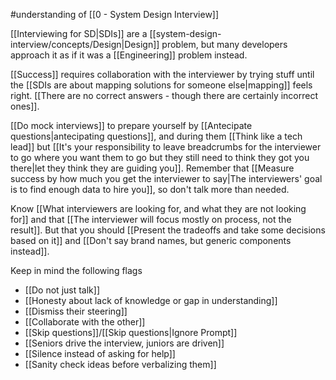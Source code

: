 #understanding of [[0 - System Design Interview]]

[[Interviewing for SD|SDIs]] are a [[system-design-interview/concepts/Design|Design]] problem, but many developers approach it as if it was a [[Engineering]] problem instead.

[[Success]] requires collaboration with the interviewer by trying stuff until the [[SDIs are about mapping solutions for someone else|mapping]] feels right.  [[There are no correct answers - though there are certainly incorrect ones]].

[[Do mock interviews]] to prepare yourself by [[Antecipate questions|antecipating questions]], and during them [[Think like a tech lead]] but [[It's your responsibility to leave breadcrumbs for the interviewer to go where you want them to go but they still need to think they got you there|let they think they are guiding you]].  Remember that [[Measure success by how much you get the interviewer to say|The interviewers' goal is to find enough data to hire you]], so don't talk more than needed.

Know [[What interviewers are looking for, and what they are not looking for]] and that [[The interviewer will focus mostly on process, not the result]]. But that you should [[Present the tradeoffs and take some decisions based on it]] and [[Don't say brand names, but generic components instead]].

Keep in mind the following flags
- [[Do not just talk]]
- [[Honesty about lack of knowledge or gap in understanding]]
- [[Dismiss their steering]]
- [[Collaborate with the other]]
- [[Skip questions]]/[[Skip questions|Ignore Prompt]]
- [[Seniors drive the interview, juniors are driven]]
- [[Silence instead of asking for help]]
- [[Sanity check ideas before verbalizing them]]